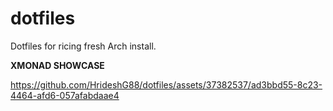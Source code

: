 # dotfiles

Dotfiles for ricing fresh Arch install.

**XMONAD SHOWCASE**

https://github.com/HrideshG88/dotfiles/assets/37382537/ad3bbd55-8c23-4464-afd6-057afabdaae4

